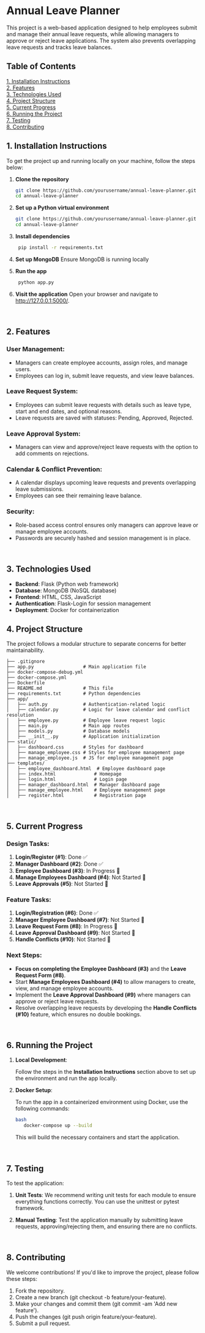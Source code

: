 # Annual Leave Planner

This project is a web-based application designed to help employees submit and manage their annual leave requests, while allowing managers to approve or reject leave applications. The system also prevents overlapping leave requests and tracks leave balances.

## Table of Contents

[1. Installation Instructions](#1-installation-instructions)  
[2. Features](#2-features)  
[3. Technologies Used](#3-technologies-used)  
[4. Project Structure](#4-project-structure)  
[5. Current Progress](#5-current-progress)  
[6. Running the Project](#6-running-the-project)  
[7. Testing](#7-testing)  
[8. Contributing](#8-contributing)
<br>


## 1. Installation Instructions

To get the project up and running locally on your machine, follow the steps below:

1. **Clone the repository**

   ```bash
   git clone https://github.com/yourusername/annual-leave-planner.git
   cd annual-leave-planner
   ```
   
2. **Set up a Python virtual environment**

   ```bash
   git clone https://github.com/yourusername/annual-leave-planner.git
   cd annual-leave-planner
   ```
   
3. **Install dependencies**
   ```bash
	pip install -r requirements.txt
   ```
   
4. **Set up MongoDB**
	Ensure MongoDB is running locally
	
5. **Run the app**
   ```bash
	python app.py
   ```
   
6. **Visit the application**
	Open your browser and navigate to http://127.0.0.1:5000/.
<br>	
	
	
## 2. Features<br>

### User Management:
- Managers can create employee accounts, assign roles, and manage users.
- Employees can log in, submit leave requests, and view leave balances.

### Leave Request System:
- Employees can submit leave requests with details such as leave type, start and end dates, and optional reasons.
- Leave requests are saved with statuses: Pending, Approved, Rejected.

### Leave Approval System:
- Managers can view and approve/reject leave requests with the option to add comments on rejections.

### Calendar & Conflict Prevention:
- A calendar displays upcoming leave requests and prevents overlapping leave submissions.
- Employees can see their remaining leave balance.

### Security:
- Role-based access control ensures only managers can approve leave or manage employee accounts.
- Passwords are securely hashed and session management is in place.
<br>


## 3. Technologies Used

- **Backend**: Flask (Python web framework)
- **Database**: MongoDB (NoSQL database)
- **Frontend**: HTML, CSS, JavaScript
- **Authentication**: Flask-Login for session management
- **Deployment**: Docker for containerization



## 4. Project Structure

The project follows a modular structure to separate concerns for better maintainability.
```
├── .gitignore
├── app.py                  # Main application file
├── docker-compose-debug.yml
├── docker-compose.yml
├── Dockerfile
├── README.md               # This file
├── requirements.txt        # Python dependencies
├── app/
│   ├── auth.py             # Authentication-related logic
│   ├── calendar.py         # Logic for leave calendar and conflict resolution
│   ├── employee.py         # Employee leave request logic
│   ├── main.py             # Main app routes
│   ├── models.py           # Database models
│   ├── __init__.py         # Application initialization
├── static/                 
│   ├── dashboard.css       # Styles for dashboard
│   ├── manage_employee.css # Styles for employee management page
│   ├── manage_employee.js  # JS for employee management page
├── templates/
│   ├── employee_dashboard.html  # Employee dashboard page
│   ├── index.html              # Homepage
│   ├── login.html              # Login page
│   ├── manager_dashboard.html  # Manager dashboard page
│   ├── manage_employee.html    # Employee management page
│   ├── register.html           # Registration page
```
<br>

## 5. Current Progress

### **Design Tasks:**
1. **Login/Register (#1)**: Done ✅
2. **Manager Dashboard (#2)**: Done ✅
3. **Employee Dashboard (#3)**: In Progress 🔄
4. **Manage Employees Dashboard (#4)**: Not Started 🚧
5. **Leave Approvals (#5)**: Not Started 🚧

### **Feature Tasks:**
1. **Login/Registration (#6)**: Done ✅
2. **Manager Employee Dashboard (#7)**: Not Started 🚧
3. **Leave Request Form (#8)**: In Progress 🔄
4. **Leave Approval Dashboard (#9)**: Not Started 🚧
5. **Handle Conflicts (#10)**: Not Started 🚧

### **Next Steps:**
- **Focus on completing the Employee Dashboard (#3)** and the **Leave Request Form (#8)**.
- Start **Manage Employees Dashboard (#4)** to allow managers to create, view, and manage employee accounts.
- Implement the **Leave Approval Dashboard (#9)** where managers can approve or reject leave requests.
- Resolve overlapping leave requests by developing the **Handle Conflicts (#10)** feature, which ensures no double bookings.
<br>


## 6. Running the Project

1. **Local Development**:

   Follow the steps in the **Installation Instructions** section above to set up the environment and run the app locally.

2. **Docker Setup**:

   To run the app in a containerized environment using Docker, use the following commands:
	```bash
	bash
	   docker-compose up --build
	 ```
	This will build the necessary containers and start the application.
<br>


## 7. Testing

To test the application:

1. **Unit Tests**: We recommend writing unit tests for each module to ensure everything functions correctly. You can use the unittest or pytest framework.

2. **Manual Testing**: Test the application manually by submitting leave requests, approving/rejecting them, and ensuring there are no conflicts.
<br>


## 8. Contributing

We welcome contributions! If you'd like to improve the project, please follow these steps:

1. Fork the repository.
2. Create a new branch (git checkout -b feature/your-feature).
3. Make your changes and commit them (git commit -am 'Add new feature').
4. Push the changes (git push origin feature/your-feature).
5. Submit a pull request.

